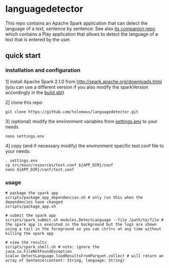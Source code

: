 # languagedetector
This repo contains an Apache Spark application that can detect the language of a text, sentence by sentence. See also [its companion repo](https://github.com/tolomaus/languagedetector.git) which contains a Play application that allows to detect the language of a text that is entered by the user.

## quick start
### installation and configuration
1] install Apache Spark 2.1.0 from http://spark.apache.org/downloads.html (you can use a different version if you also modify the sparkVersion accordingly in the [build.sbt](https://github.com/tolomaus/languagedetector/tree/master/build.sbt)) 

2] clone this repo
```shell
git clone https://github.com/tolomaus/languagedetector.git
```

3] (optional) modify the environment variables from [settings.env](https://github.com/tolomaus/languagedetector/tree/master/settings.env) to your needs
```shell
nano settings.env
```

4] copy (and if necessary modify) the environment specific test.conf file to your needs:
```shell
. settings.env
cp src/main/resources/test.conf ${APP_DIR}/conf
nano ${APP_DIR}/conf/test.conf
```

### usage
```shell
# package the spark app
scripts/package_app_dependencies.sh # only run this when the dependencies have changed
scripts/package_app.sh

# submit the spark app
scripts/spark_submit.sh modules.DetectLanguage --file /path/to/file # the spark app is executed in the background but the logs are shown using a tail in the foreground so you can ctrl+c at any time without killing the spark app

# view the results
scripts/spark_shell.sh # note: ignore the java.io.FileNotFoundException
scala> DetectLanguage.loadResultsFromParquet.collect # will return an array of Sentence(content: String, language: String)
```
